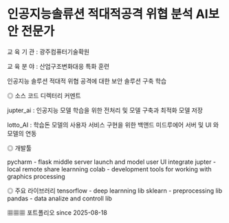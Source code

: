 # 인공지능솔류션 적대적공격 위협 분석 AI보안 전문가
 
 교 육 기 관 : 광주컴퓨터기술확원  
 
 교 육 분 야 : 산업구조변화대응 특화 훈련  

인공지능 솔루션 적대적 위협 공격에 대한 보안 솔루션 구축 학습   

◎ 소스 코드 디렉터리 커멘트  

jupter_ai : 인공지능 모델 학습을 위한 전처리 및 모델 구축과 최적화 모델 저장  

lotto_AI : 학습돈 모델의 사용자 서비스 구현을 위한 백앤드 미드루에어 서버 및  UI 와 모델의 연동 

◎ 개발툴 

pycharm - flask middle server launch and model user UI integrate 
jupter - local remote share learnning 
colab - development tools for working with graphics processing 

 ◎ 주요 라이브러리 
 tensorflow - deep learnning lib 
 sklearn - preprocessing lib 
 pandas - data analize and controll lib 

▦▦▦ 포트폴리오 since 2025-08-18  

